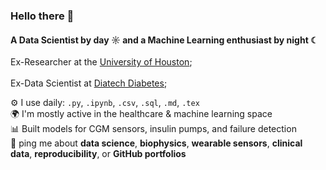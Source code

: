 ### Hello there 👋

#### A Data Scientist by day ☼ and a Machine Learning enthusiast by night ☾

Ex-Researcher at the [University of Houston](https://cescon.me.uh.edu);<br>  
Ex-Data Scientist at [Diatech Diabetes](https://diatechdiabetes.com?ref=github-sopechris);<br>  

⚙️ I use daily: `.py`, `.ipynb`, `.csv`, `.sql`, `.md`, `.tex`   
🌍 I'm mostly active in the healthcare & machine learning space  
📊 Built models for CGM sensors, insulin pumps, and failure detection  
💬 ping me about **data science**, **biophysics**, **wearable sensors**, **clinical data**, **reproducibility**, or **GitHub portfolios**  
